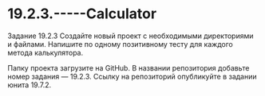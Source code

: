 # 19.2.3.-----Calculator

Задание 19.2.3
Создайте новый проект с необходимыми директориями и файлами.
Напишите по одному позитивному тесту для каждого метода калькулятора. 

Папку проекта загрузите на GitHub. В названии репозитория добавьте номер задания — 19.2.3. 
Ссылку на репозиторий опубликуйте в задании юнита 19.7.2.
